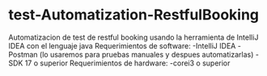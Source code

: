 # test-Automatization-RestfulBooking
Automatizacion de test de restful booking 
usando la herramienta de IntelliJ IDEA con el lenguaje java
Requerimientos de software:
-IntelliJ IDEA
-Postman (lo usaremos para pruebas manuales y despues automatizarlas)
-SDK 17 o superior
Requerimientos de hardware:
-corei3 o superior


